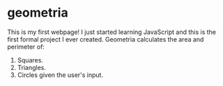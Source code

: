 # geometria
This is my first webpage!
I just started learning JavaScript and this is the first formal project I ever created. 
Geometria calculates the area and perimeter of:
1. Squares. 
2. Triangles.
3. Circles
given the user's input.
